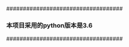 ###################################
### 本项目采用的python版本是3.6 ###
###################################

